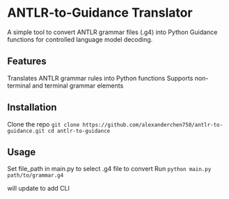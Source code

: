 # ANTLR-to-Guidance Translator

A simple tool to convert ANTLR grammar files (.g4) into Python Guidance functions for controlled language model decoding.

## Features
  Translates ANTLR grammar rules into Python functions
  Supports non-terminal and terminal grammar elements

## Installation
Clone the repo
`git clone https://github.com/alexanderchen750/antlr-to-guidance.git
cd antlr-to-guidance`

## Usage
Set file_path in main.py to select .g4 file to convert
Run
`python main.py path/to/grammar.g4`

will update to add CLI
  
